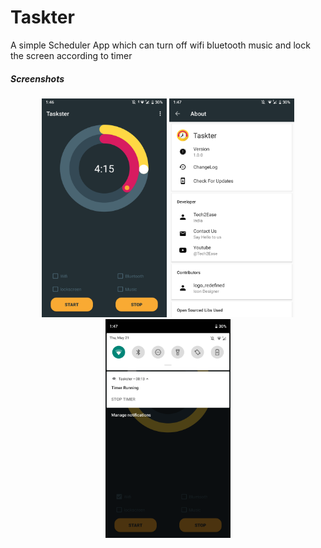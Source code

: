 # Taskter
A simple Scheduler App which can turn off wifi bluetooth music and lock the screen according to timer
<h5>Screenshots</h5>

<div align="center">
    <img src="/2.png" width="200px" height="350px"</img> 
     <img src="/3.png"width="200px" height="350px"</img>
     <img src="/1.png" width="200px" height="350px"</img>
</div>


